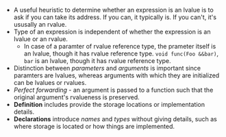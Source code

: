* A useful heuristic to determine whether an expression is an lvalue is to ask if you can take its address. If you can, it typically is. If you can't, it's ususally an rvalue.
* Type of an expression is independent of whether the expression is an lvalue or an rvalue.
    *  In case of a paramter of rvalue reference type, the prameter itself is an lvalue, though it has rvalue reference type. `void func(Foo &&bar)`, `bar` is an lvalue, though it has rvalue reference type.
* Distinction between *parameters* and *arguments* is important since paramters are lvalues, whereas arguments with which they are initialized can be lvalues or rvalues.
* *Perfect forwarding* - an argument is passed to a function such that the original argument's rvalueness is preserved.
*  **Definition** includes provide the storage locations or implementation details.
* **Declarations** introduce *names* and *types* without giving details, such as where storage is located or how things are implemented.


 
